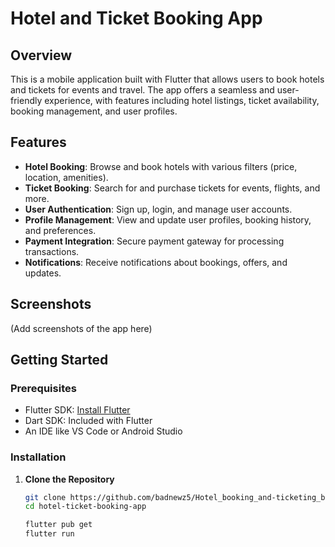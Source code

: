 # Hotel and Ticket Booking App

## Overview

This is a mobile application built with Flutter that allows users to book hotels and tickets for events and travel. The app offers a seamless and user-friendly experience, with features including hotel listings, ticket availability, booking management, and user profiles.

## Features

- **Hotel Booking**: Browse and book hotels with various filters (price, location, amenities).
- **Ticket Booking**: Search for and purchase tickets for events, flights, and more.
- **User Authentication**: Sign up, login, and manage user accounts.
- **Profile Management**: View and update user profiles, booking history, and preferences.
- **Payment Integration**: Secure payment gateway for processing transactions.
- **Notifications**: Receive notifications about bookings, offers, and updates.

## Screenshots

(Add screenshots of the app here)

## Getting Started

### Prerequisites

- Flutter SDK: [Install Flutter](https://flutter.dev/docs/get-started/install)
- Dart SDK: Included with Flutter
- An IDE like VS Code or Android Studio

### Installation

1. **Clone the Repository**

   ```sh
   git clone https://github.com/badnewz5/Hotel_booking_and-ticketing_booking.git
   cd hotel-ticket-booking-app

   flutter pub get
   flutter run

